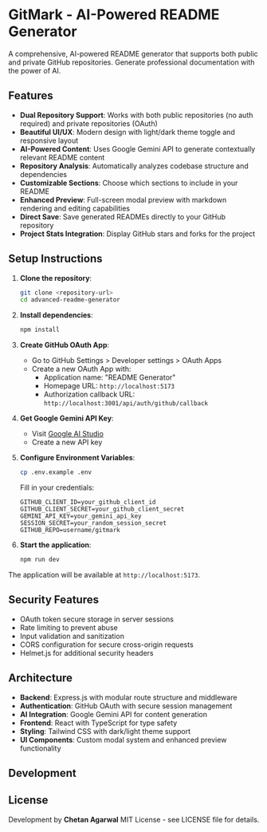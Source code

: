 # GitMark - AI-Powered README Generator

A comprehensive, AI-powered README generator that supports both public and private GitHub repositories. Generate professional documentation with the power of AI.

## Features

- **Dual Repository Support**: Works with both public repositories (no auth required) and private repositories (OAuth)
- **Beautiful UI/UX**: Modern design with light/dark theme toggle and responsive layout
- **AI-Powered Content**: Uses Google Gemini API to generate contextually relevant README content
- **Repository Analysis**: Automatically analyzes codebase structure and dependencies
- **Customizable Sections**: Choose which sections to include in your README
- **Enhanced Preview**: Full-screen modal preview with markdown rendering and editing capabilities
- **Direct Save**: Save generated READMEs directly to your GitHub repository
- **Project Stats Integration**: Display GitHub stars and forks for the project

## Setup Instructions

1. **Clone the repository**:
   ```bash
   git clone <repository-url>
   cd advanced-readme-generator
   ```

2. **Install dependencies**:
   ```bash
   npm install
   ```

3. **Create GitHub OAuth App**:
   - Go to GitHub Settings > Developer settings > OAuth Apps
   - Create a new OAuth App with:
     - Application name: "README Generator"
     - Homepage URL: `http://localhost:5173` 
     - Authorization callback URL: `http://localhost:3001/api/auth/github/callback`

4. **Get Google Gemini API Key**:
   - Visit [Google AI Studio](https://makersuite.google.com/app/apikey)
   - Create a new API key

5. **Configure Environment Variables**:
   ```bash
   cp .env.example .env
   ```
   
   Fill in your credentials:
   ```
   GITHUB_CLIENT_ID=your_github_client_id
   GITHUB_CLIENT_SECRET=your_github_client_secret
   GEMINI_API_KEY=your_gemini_api_key
   SESSION_SECRET=your_random_session_secret
   GITHUB_REPO=username/gitmark
   ```

6. **Start the application**:
   ```bash
   npm run dev
   ```

The application will be available at `http://localhost:5173`.

## Security Features

- OAuth token secure storage in server sessions
- Rate limiting to prevent abuse
- Input validation and sanitization
- CORS configuration for secure cross-origin requests
- Helmet.js for additional security headers

## Architecture

- **Backend**: Express.js with modular route structure and middleware
- **Authentication**: GitHub OAuth with secure session management
- **AI Integration**: Google Gemini API for content generation
- **Frontend**: React with TypeScript for type safety
- **Styling**: Tailwind CSS with dark/light theme support
- **UI Components**: Custom modal system and enhanced preview functionality

## Development
## License

Development by **Chetan Agarwal**
MIT License - see LICENSE file for details.